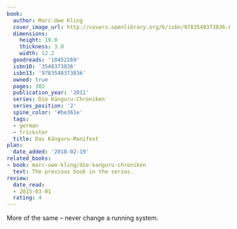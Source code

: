 ```yaml
---
book:
  author: Marc-Uwe Kling
  cover_image_url: http://covers.openlibrary.org/b/isbn/9783548373836-L.jpg
  dimensions:
    height: 19.0
    thickness: 3.0
    width: 12.2
  goodreads: '10452269'
  isbn10: '3548373836'
  isbn13: '9783548373836'
  owned: true
  pages: 302
  publication_year: '2011'
  series: Die Känguru-Chroniken
  series_position: '2'
  spine_color: '#be361e'
  tags:
  - german
  - trickster
  title: Das Känguru-Manifest
plan:
  date_added: '2018-02-19'
related_books:
- book: marc-uwe-kling/die-kanguru-chroniken
  text: The previous book in the series.
review:
  date_read:
  - 2015-03-01
  rating: 4
---
```


More of the same – never change a running system.
